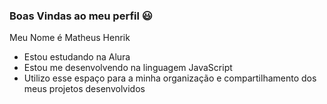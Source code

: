 ### Boas Vindas ao meu perfil 😃

Meu Nome é Matheus Henrik

- Estou estudando na Alura
- Estou me desenvolvendo na linguagem JavaScript
- Utilizo esse espaço para a minha organização e compartilhamento dos meus projetos desenvolvidos
